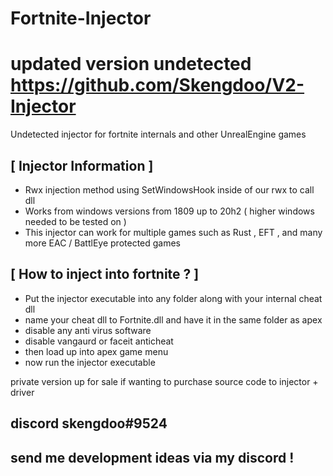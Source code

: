 # Fortnite-Injector

# updated version undetected https://github.com/Skengdoo/V2-Injector
Undetected injector for fortnite internals and other UnrealEngine games


## [ Injector Information ]

- Rwx injection method using SetWindowsHook inside of our rwx to call dll
- Works from windows versions from 1809 up to 20h2 ( higher windows needed to be tested on )
- This injector can work for multiple games such as Rust , EFT , and many more EAC / BattlEye protected games 


## [ How to inject into fortnite ? ]
- Put the injector executable into any folder along with your internal cheat dll
- name your cheat dll to Fortnite.dll and have it in the same folder as apex 
- disable any anti virus software 
- disable vangaurd or faceit anticheat 
- then load up into apex game menu
- now run the injector executable






private version up for sale if wanting to purchase source code to injector + driver

## discord skengdoo#9524
## send me development ideas via my discord !
